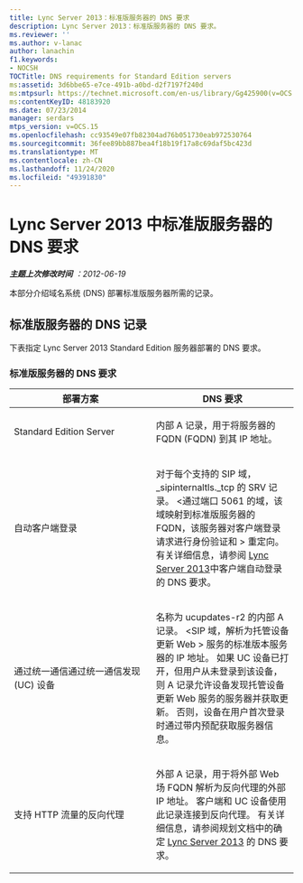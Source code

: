 ```yaml
---
title: Lync Server 2013：标准版服务器的 DNS 要求
description: Lync Server 2013：标准版服务器的 DNS 要求。
ms.reviewer: ''
ms.author: v-lanac
author: lanachin
f1.keywords:
- NOCSH
TOCTitle: DNS requirements for Standard Edition servers
ms:assetid: 3d6bbe65-e7ce-491b-a0bd-d2f7197f240d
ms:mtpsurl: https://technet.microsoft.com/en-us/library/Gg425900(v=OCS.15)
ms:contentKeyID: 48183920
ms.date: 07/23/2014
manager: serdars
mtps_version: v=OCS.15
ms.openlocfilehash: cc93549e07fb82304ad76b051730eab972530764
ms.sourcegitcommit: 36fee89bb887bea4f18b19f17a8c69daf5bc423d
ms.translationtype: MT
ms.contentlocale: zh-CN
ms.lasthandoff: 11/24/2020
ms.locfileid: "49391830"
---
```

# <a name="dns-requirements-for-standard-edition-servers-in-lync-server-2013"></a>Lync Server 2013 中标准版服务器的 DNS 要求

<div data-xmlns="http://www.w3.org/1999/xhtml">

<div class="topic" data-xmlns="http://www.w3.org/1999/xhtml" data-msxsl="urn:schemas-microsoft-com:xslt" data-cs="https://msdn.microsoft.com/">

<div data-asp="https://msdn2.microsoft.com/asp">



</div>

<div id="mainSection">

<div id="mainBody">

<span> </span>

_**主题上次修改时间** ：2012-06-19_

本部分介绍域名系统 (DNS) 部署标准版服务器所需的记录。

<div>

## <a name="dns-records-for-standard-edition-servers"></a>标准版服务器的 DNS 记录

下表指定 Lync Server 2013 Standard Edition 服务器部署的 DNS 要求。

### <a name="dns-requirements-for-a-standard-edition-server"></a>标准版服务器的 DNS 要求

<table>
<colgroup>
<col style="width: 50%" />
<col style="width: 50%" />
</colgroup>
<thead>
<tr class="header">
<th>部署方案</th>
<th>DNS 要求</th>
</tr>
</thead>
<tbody>
<tr class="odd">
<td><p>Standard Edition Server</p></td>
<td><p>内部 A 记录，用于将服务器的 FQDN (FQDN) 到其 IP 地址。</p></td>
</tr>
<tr class="even">
<td><p>自动客户端登录</p></td>
<td><p>对于每个支持的 SIP 域，_sipinternaltls._tcp 的 SRV 记录。 &lt;通过端口 5061 的域，该域映射到标准版服务器的 FQDN，该服务器对客户端登录请求进行身份验证和 &gt; 重定向。 有关详细信息，请参阅 <a href="lync-server-2013-dns-requirements-for-automatic-client-sign-in.md">Lync Server 2013</a>中客户端自动登录的 DNS 要求。</p></td>
</tr>
<tr class="odd">
<td><p>通过统一通信通过统一通信发现 (UC) 设备</p></td>
<td><p>名称为 ucupdates-r2 的内部 A 记录。 &lt;SIP 域，解析为托管设备更新 Web &gt; 服务的标准版本服务器的 IP 地址。 如果 UC 设备已打开，但用户从未登录到该设备，则 A 记录允许设备发现托管设备更新 Web 服务的服务器并获取更新。 否则，设备在用户首次登录时通过带内预配获取服务器信息。</p></td>
</tr>
<tr class="even">
<td><p>支持 HTTP 流量的反向代理</p></td>
<td><p>外部 A 记录，用于将外部 Web 场 FQDN 解析为反向代理的外部 IP 地址。 客户端和 UC 设备使用此记录连接到反向代理。 有关详细信息，请参阅规划文档中的确定 <a href="lync-server-2013-determine-dns-requirements.md">Lync Server 2013</a> 的 DNS 要求。</p></td>
</tr>
</tbody>
</table>


</div>

</div>

<span> </span>

</div>

</div>

</div>

